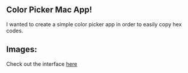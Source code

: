 ## Color Picker Mac App!
I wanted to create a simple color picker app in order to easily copy hex codes.

## Images:
Check out the interface [here](https://drive.google.com/file/d/1TwSpTnJn2Dndol8owdJVDpvQxrSFy1mU/view?usp=sharing)
